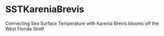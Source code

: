 # SSTKareniaBrevis
Connecting Sea Surface Temperature with Karenia Brevis blooms off the West Florida Shelf
